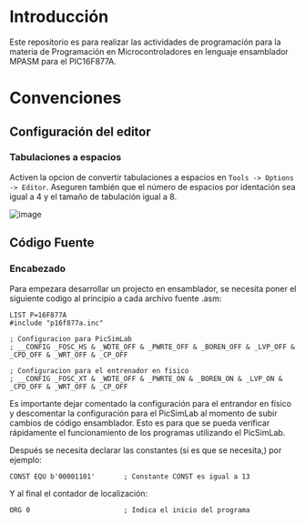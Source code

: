 # Introducción
Este repositorio es para realizar las actividades de programación para la materia de Programación en Microcontroladores en lenguaje ensamblador MPASM para el PIC16F877A.

# Convenciones
## Configuración del editor
### Tabulaciones a espacios
Activen la opcion de convertir tabulaciones a espacios en ```Tools -> Options -> Editor```. Aseguren también que el número de espacios por identación sea igual a 4 y el tamaño de tabulación igual a 8.

![image](https://github.com/AlanElMago/programacion-microcontroladores/assets/53925066/3ee095cb-4f35-48e4-ac02-7abbe7a19ca0)

## Código Fuente
### Encabezado
Para empezara desarrollar un projecto en ensamblador, se necesita poner el siguiente codigo al principio a cada archivo fuente .asm:
```
LIST P=16F877A
#include "p16f877a.inc"

; Configuracion para PicSimLab
; __CONFIG _FOSC_HS & _WDTE_OFF & _PWRTE_OFF & _BOREN_OFF & _LVP_OFF & _CPD_OFF & _WRT_OFF & _CP_OFF

; Configuracion para el entrenador en fisico
; __CONFIG _FOSC_XT & _WDTE_OFF & _PWRTE_ON & _BOREN_ON & _LVP_ON & _CPD_OFF & _WRT_OFF & _CP_OFF
```
Es importante dejar comentado la configuración para el entrandor en físico y descomentar la configuración para el PicSimLab al momento de subir cambios de código ensamblador. Esto es para que se pueda verificar rápidamente el funcionamiento de los programas utilizando el PicSimLab.

Después se necesita declarar las constantes (si es que se necesita,) por ejemplo:
```
CONST EQU b'00001101'       ; Constante CONST es igual a 13
```

Y al final el contador de localización:
```
ORG 0                       ; Indica el inicio del programa
```

